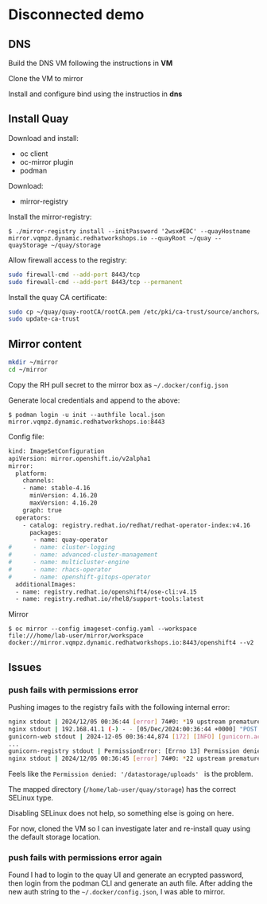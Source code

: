 # Disconnected demo 

## DNS

Build the DNS VM following the instructions in **VM**

Clone the VM to mirror

Install and configure bind using the instructios in **dns**

## Install Quay

Download and install:

- oc client
- oc-mirror plugin
- podman

Download:

- mirror-registry

Install the mirror-registry:

`$ ./mirror-registry install --initPassword '2wsx#EDC' --quayHostname mirror.vqmpz.dynamic.redhatworkshops.io --quayRoot ~/quay --quayStorage ~/quay/storage`

Allow firewall access to the registry:

```bash
sudo firewall-cmd --add-port 8443/tcp
sudo firewall-cmd --add-port 8443/tcp --permanent
```

Install the quay CA certificate:

```bash
sudo cp ~/quay/quay-rootCA/rootCA.pem /etc/pki/ca-trust/source/anchors/
sudo update-ca-trust 
```

## Mirror content

```bash
mkdir ~/mirror
cd ~/mirror
```

Copy the RH pull secret to the mirror box as `~/.docker/config.json`

Generate local credentials and append to the above:

`$ podman login -u init --authfile local.json mirror.vqmpz.dynamic.redhatworkshops.io:8443`

Config file:

```bash
kind: ImageSetConfiguration
apiVersion: mirror.openshift.io/v2alpha1
mirror:
  platform:
    channels:
    - name: stable-4.16
      minVersion: 4.16.20
      maxVersion: 4.16.20
    graph: true
  operators:
    - catalog: registry.redhat.io/redhat/redhat-operator-index:v4.16
      packages:
       - name: quay-operator
#      - name: cluster-logging
#      - name: advanced-cluster-management
#      - name: multicluster-engine
#      - name: rhacs-operator
#      - name: openshift-gitops-operator
  additionalImages:
  - name: registry.redhat.io/openshift4/ose-cli:v4.15
  - name: registry.redhat.io/rhel8/support-tools:latest
```

Mirror

`$ oc mirror --config imageset-config.yaml --workspace file:///home/lab-user/mirror/workspace docker://mirror.vqmpz.dynamic.redhatworkshops.io:8443/openshift4 --v2`

## Issues

### push fails with permissions error

Pushing images to the registry fails with the following internal error:

```bash
nginx stdout | 2024/12/05 00:36:44 [error] 74#0: *19 upstream prematurely closed connection while reading response header from upstream, client: 192.168.41.1, server: _, request: "POST /v2/test/support-tools/blobs/uploads/ HTTP/1.1", upstream: "http://unix:/tmp/gunicorn_registry.sock:/v2/test/support-tools/blobs/uploads/", host: "mirror.vqmpz.dynamic.redhatworkshops.io:8443"                                                                                          
nginx stdout | 192.168.41.1 (-) - - [05/Dec/2024:00:36:44 +0000] "POST /v2/test/support-tools/blobs/uploads/ HTTP/1.1" 502 363 "-" "containers/5.32.2 (github.com/containers/image)" (0.031 1317 0.020 : 0.011)                                                                                                                                                                       
gunicorn-web stdout | 2024-12-05 00:36:44,874 [172] [INFO] [gunicorn.access] 192.168.41.1 - - [05/Dec/2024:00:36:44 +0000] "GET /quay-registry/static/502.html HTTP/1.0" 308 363 "-" "containers/5.32.2 (github.com/containers/image)"
...
gunicorn-registry stdout | PermissionError: [Errno 13] Permission denied: '/datastorage/uploads'                             
nginx stdout | 2024/12/05 00:36:45 [error] 74#0: *22 upstream prematurely closed connection while reading response header from upstream, client: 192.168.41.1, server: _, request: "POST /v2/test/support-tools/blobs/uploads/ HTTP/1.1", upstream: "http://unix:/tmp/gunicorn_registry.sock:/v2/test/support-tools/blobs/uploads/", host: "mirror.vqmpz.dynamic.redhatworkshops.io:8443"          
```

Feels like the `Permission denied: '/datastorage/uploads' ` is the problem.

The mapped directory (`/home/lab-user/quay/storage`) has the correct SELinux type.

Disabling SELinux does not help, so something else is going on here.

For now, cloned the VM so I can investigate later and re-install quay using the default storage location.

### push fails with permissions error again

Found I had to login  to the quay UI and generate an ecrypted password, then login from the podman CLI and generate an auth file. After adding the new auth string to the `~/.docker/config.json`, I was able to mirror.

